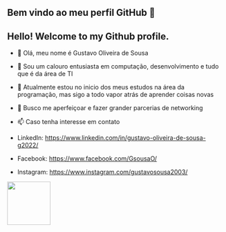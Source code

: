 ## Bem vindo ao meu perfil GitHub 👋
## Hello! Welcome to my Github profile.

- 👋 Olá, meu nome é Gustavo Oliveira de Sousa
- 👀 Sou um calouro entusiasta em computação, desenvolvimento e tudo que é da área de TI
- 🌱 Atualmente estou no inicio dos meus estudos na área da programação, mas sigo a todo vapor atrás de aprender coisas novas
- 💞️ Busco me aperfeiçoar e fazer grander parcerias de networking
- 📫 Caso tenha interesse em contato

-   LinkedIn: https://www.linkedin.com/in/gustavo-oliveira-de-sousa-g2022/
-   Facebook: https://www.facebook.com/GsousaO/
-   Instagram: https://www.instagram.com/gustavosousa2003/

<a href="https://www.linkedin.com/in/gustavo-oliveira-de-sousa-g2022/" target="_blank" rel="noopener noreferrer">
  <img src="https://cdn.jsdelivr.net/gh/devicons/devicon/icons/linkedin/linkedin-original-wordmark.svg" height= 100px />
</a>

<!---
GustavoOliveiraSousa/GustavoOliveiraSousa is a ✨ special ✨ repository because its `README.md` (this file) appears on your GitHub profile.
You can click the Preview link to take a look at your changes.
--->
